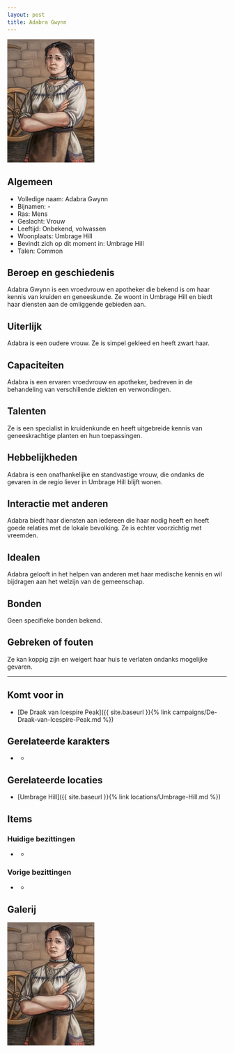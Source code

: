 ```yaml
---
layout: post
title: Adabra Gwynn
---
```


<img src="../images/Adabra Gwynn.jpeg" alt="Adabra Gwynn" width=200>

## Algemeen
* Volledige naam: Adabra Gwynn
* Bijnamen: -
* Ras: Mens
* Geslacht: Vrouw
* Leeftijd: Onbekend, volwassen
* Woonplaats: Umbrage Hill
* Bevindt zich op dit moment in: Umbrage Hill
* Talen: Common

## Beroep en geschiedenis
Adabra Gwynn is een vroedvrouw en apotheker die bekend is om haar kennis van kruiden en geneeskunde. Ze woont in Umbrage Hill en biedt haar diensten aan de omliggende gebieden aan.

## Uiterlijk
Adabra is een oudere vrouw. Ze is simpel gekleed en heeft zwart haar.

## Capaciteiten
Adabra is een ervaren vroedvrouw en apotheker, bedreven in de behandeling van verschillende ziekten en verwondingen.

## Talenten
Ze is een specialist in kruidenkunde en heeft uitgebreide kennis van geneeskrachtige planten en hun toepassingen.

## Hebbelijkheden
Adabra is een onafhankelijke en standvastige vrouw, die ondanks de gevaren in de regio liever in Umbrage Hill blijft wonen.

## Interactie met anderen
Adabra biedt haar diensten aan iedereen die haar nodig heeft en heeft goede relaties met de lokale bevolking. Ze is echter voorzichtig met vreemden.

## Idealen
Adabra gelooft in het helpen van anderen met haar medische kennis en wil bijdragen aan het welzijn van de gemeenschap.

## Bonden
Geen specifieke bonden bekend.

## Gebreken of fouten
Ze kan koppig zijn en weigert haar huis te verlaten ondanks mogelijke gevaren.

---

## Komt voor in
* [De Draak van Icespire Peak]({{ site.baseurl }}{% link campaigns/De-Draak-van-Icespire-Peak.md %})

## Gerelateerde karakters
* -

## Gerelateerde locaties
* [Umbrage Hill]({{ site.baseurl }}{% link locations/Umbrage-Hill.md %})

## Items

### Huidige bezittingen
* -

### Vorige bezittingen
* -

## Galerij
<img src="../images/Adabra Gwynn.jpeg" alt="Adabra Gwynn" width=200>
